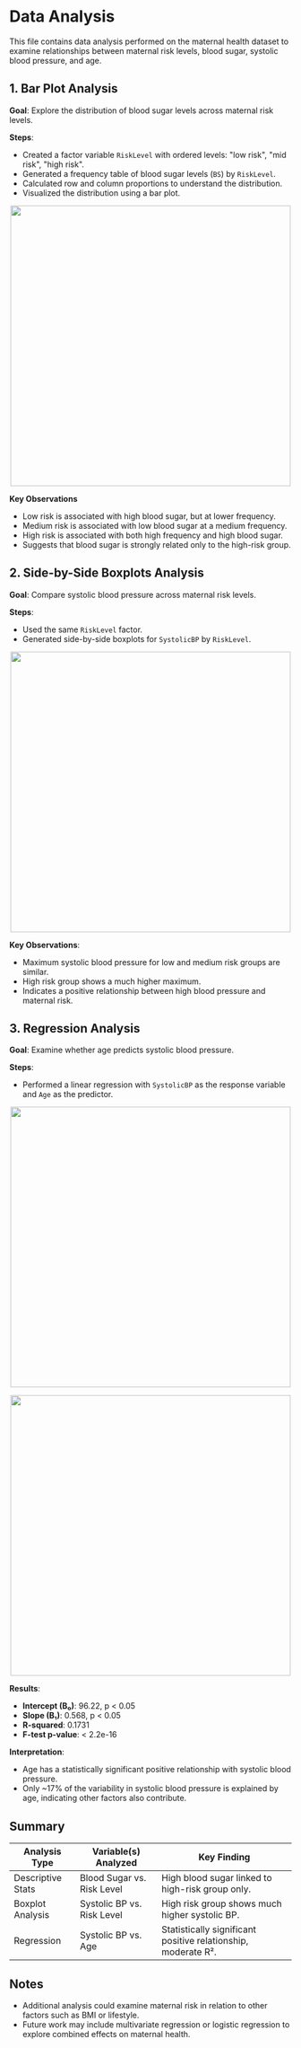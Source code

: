 # Data Analysis

This file contains data analysis performed on the maternal health dataset to examine relationships between maternal risk levels, blood sugar, systolic blood pressure, and age.

## 1. Bar Plot Analysis
**Goal**: Explore the distribution of blood sugar levels across maternal risk levels.

**Steps**:
- Created a factor variable `RiskLevel` with ordered levels: "low risk", "mid risk", "high risk".
- Generated a frequency table of blood sugar levels (`BS`) by `RiskLevel`.
- Calculated row and column proportions to understand the distribution.
- Visualized the distribution using a bar plot.

<p align="center">
  <img src="https://github.com/user-attachments/assets/198cabef-9735-4c4b-84a3-be0e7bd25857" width="500"/>
</p>

**Key Observations**
- Low risk is associated with high blood sugar, but at lower frequency.
- Medium risk is associated with low blood sugar at a medium frequency.
- High risk is associated with both high frequency and high blood sugar.
- Suggests that blood sugar is strongly related only to the high-risk group.

## 2. Side-by-Side Boxplots Analysis
**Goal**: Compare systolic blood pressure across maternal risk levels.

**Steps**:
- Used the same `RiskLevel` factor.
- Generated side-by-side boxplots for `SystolicBP` by `RiskLevel`.

<p align="center">
  <img src="https://github.com/user-attachments/assets/5b97591f-a605-46dd-b465-cda3ead036c0" width="500"/>
</p>


**Key Observations**:
- Maximum systolic blood pressure for low and medium risk groups are similar.
- High risk group shows a much higher maximum.
- Indicates a positive relationship between high blood pressure and maternal risk.

## 3. Regression Analysis
**Goal**: Examine whether age predicts systolic blood pressure.

**Steps**:
- Performed a linear regression with `SystolicBP` as the response variable and `Age` as the predictor.

<p align="center">
  <img src="https://github.com/user-attachments/assets/a75d3e30-8670-49a2-a651-d43f09982e16" width="500"/>
</p>

<p align="center">
  <img src="https://github.com/user-attachments/assets/76b7e4c0-59ce-4d19-b867-5926ec1926d3" width="500"/>
</p>

**Results**:
- **Intercept (B₀)**: 96.22, p < 0.05  
- **Slope (B₁)**: 0.568, p < 0.05  
- **R-squared**: 0.1731  
- **F-test p-value**: < 2.2e-16  

**Interpretation**:
- Age has a statistically significant positive relationship with systolic blood pressure.
- Only ~17% of the variability in systolic blood pressure is explained by age, indicating other factors also contribute.

## Summary

| Analysis Type        | Variable(s) Analyzed                 | Key Finding                                                       |
|----------------------|--------------------------------------|------------------------------------------------------------------|
| Descriptive Stats    | Blood Sugar vs. Risk Level           | High blood sugar linked to high-risk group only.                 |
| Boxplot Analysis     | Systolic BP vs. Risk Level           | High risk group shows much higher systolic BP.                   |
| Regression           | Systolic BP vs. Age                  | Statistically significant positive relationship, moderate R².     |

## Notes
- Additional analysis could examine maternal risk in relation to other factors such as BMI or lifestyle.
- Future work may include multivariate regression or logistic regression to explore combined effects on maternal health.
